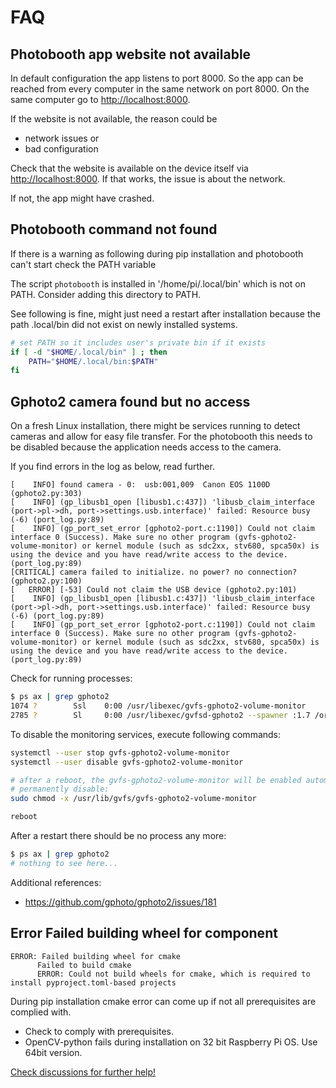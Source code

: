 # FAQ

## Photobooth app website not available

In default configuration the app listens to port 8000.
So the app can be reached from every computer in the same network on port 8000. On the same computer go to <http://localhost:8000>.

If the website is not available, the reason could be

- network issues or
- bad configuration

Check that the website is available on the device itself via <http://localhost:8000>.
If that works, the issue is about the network.

If not, the app might have crashed.

## Photobooth command not found

If there is a warning as following during pip installation and photobooth can't start check the PATH variable

The script `photobooth` is installed in '/home/pi/.local/bin' which is not on PATH.
Consider adding this directory to PATH.

See following is fine, might just need a restart after installation because the path .local/bin did not exist on newly installed systems.

```sh  title="~/.profile"
# set PATH so it includes user's private bin if it exists
if [ -d "$HOME/.local/bin" ] ; then
    PATH="$HOME/.local/bin:$PATH"
fi
```

## Gphoto2 camera found but no access

On a fresh Linux installation, there might be services running to detect cameras and allow for easy file transfer.
For the photobooth this needs to be disabled because the application needs access to the camera.

If you find errors in the log as below, read further.

```text
[    INFO] found camera - 0:  usb:001,009  Canon EOS 1100D (gphoto2.py:303)
[    INFO] (gp_libusb1_open [libusb1.c:437]) 'libusb_claim_interface (port->pl->dh, port->settings.usb.interface)' failed: Resource busy (-6) (port_log.py:89)
[    INFO] (gp_port_set_error [gphoto2-port.c:1190]) Could not claim interface 0 (Success). Make sure no other program (gvfs-gphoto2-volume-monitor) or kernel module (such as sdc2xx, stv680, spca50x) is using the device and you have read/write access to the device. (port_log.py:89)
[CRITICAL] camera failed to initialize. no power? no connection? (gphoto2.py:100)
[   ERROR] [-53] Could not claim the USB device (gphoto2.py:101)
[    INFO] (gp_libusb1_open [libusb1.c:437]) 'libusb_claim_interface (port->pl->dh, port->settings.usb.interface)' failed: Resource busy (-6) (port_log.py:89)
[    INFO] (gp_port_set_error [gphoto2-port.c:1190]) Could not claim interface 0 (Success). Make sure no other program (gvfs-gphoto2-volume-monitor) or kernel module (such as sdc2xx, stv680, spca50x) is using the device and you have read/write access to the device. (port_log.py:89)
```

Check for running processes:

```bash
$ ps ax | grep gphoto2
1074 ?        Ssl    0:00 /usr/libexec/gvfs-gphoto2-volume-monitor
2785 ?        Sl     0:00 /usr/libexec/gvfsd-gphoto2 --spawner :1.7 /org/gtk/gvfs/exec_spaw/2
```

To disable the monitoring services, execute following commands:

```sh
systemctl --user stop gvfs-gphoto2-volume-monitor
systemctl --user disable gvfs-gphoto2-volume-monitor 

# after a reboot, the gvfs-gphoto2-volume-monitor will be enabled automatically again :(
# permanently disable:
sudo chmod -x /usr/lib/gvfs/gvfs-gphoto2-volume-monitor

reboot
```

After a restart there should be no process any more:

```bash
$ ps ax | grep gphoto2
# nothing to see here...
```

Additional references:

- <https://github.com/gphoto/gphoto2/issues/181>

## Error Failed building wheel for component

```text
ERROR: Failed building wheel for cmake
      Failed to build cmake
      ERROR: Could not build wheels for cmake, which is required to install pyproject.toml-based projects
```

During pip installation cmake error can come up if not all prerequisites are complied with.

- Check to comply with prerequisites.
- OpenCV-python fails during installation on 32 bit Raspberry Pi OS. Use 64bit version.

[Check discussions for further help!](https://github.com/photobooth-app/photobooth-app/discussions)
